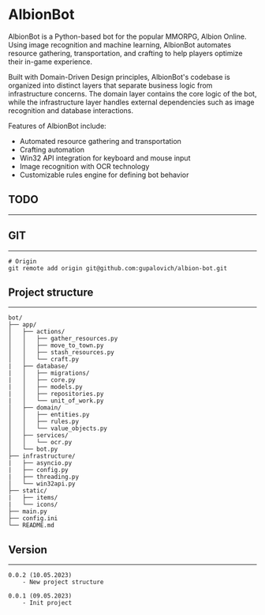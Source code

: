 # AlbionBot

AlbionBot is a Python-based bot for the popular MMORPG, Albion Online. Using image recognition and machine learning, AlbionBot automates resource gathering, transportation, and crafting to help players optimize their in-game experience.

Built with Domain-Driven Design principles, AlbionBot's codebase is organized into distinct layers that separate business logic from infrastructure concerns. The domain layer contains the core logic of the bot, while the infrastructure layer handles external dependencies such as image recognition and database interactions.

Features of AlbionBot include:

- Automated resource gathering and transportation
- Crafting automation
- Win32 API integration for keyboard and mouse input
- Image recognition with OCR technology
- Customizable rules engine for defining bot behavior

## TODO
---


## GIT
---

    # Origin
    git remote add origin git@github.com:gupalovich/albion-bot.git

## Project structure
---

    bot/
    ├── app/
    │   ├── actions/
    │   │   ├── gather_resources.py
    │   │   ├── move_to_town.py
    │   │   ├── stash_resources.py
    │   │   └── craft.py
    |   ├── database/
    |   │   ├── migrations/
    |   │   ├── core.py
    |   │   ├── models.py
    |   │   ├── repositories.py
    |   │   └── unit_of_work.py
    │   ├── domain/
    │   │   ├── entities.py
    │   │   ├── rules.py
    │   │   └── value_objects.py
    │   ├── services/
    │   │   └── ocr.py
    │   └── bot.py
    ├── infrastructure/
    |   ├── asyncio.py
    |   ├── config.py
    |   ├── threading.py
    │   └── win32api.py
    ├── static/
    |   ├── items/
    |   └── icons/
    ├── main.py
    ├── config.ini
    └── README.md


## Version
---

    0.0.2 (10.05.2023)
        - New project structure

    0.0.1 (09.05.2023)
        - Init project
